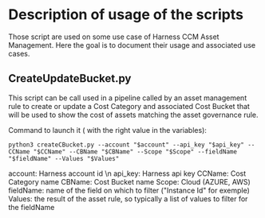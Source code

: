 # Description of usage of the scripts
Those script are used on some use case of Harness CCM Asset Management. Here the goal is to document their usage and associated use cases.

## CreateUpdateBucket.py
This script can be call used in a pipeline called by an asset management rule to create or update a Cost Category and associated Cost Bucket that will be used to show the cost of assets 
matching the asset governance rule.

Command to launch it ( with the right value in the variables):
```
python3 createCBucket.py --account "$account" --api_key "$api_key" --CCName "$CCName" --CBName "$CBName" --Scope "$Scope" --fieldName "$fieldName" --Values "$Values"
```
account: Harness account id \n
api_key: Harness api key
CCName: Cost Category name
CBName: Cost Bucket name
Scope: Cloud (AZURE, AWS)
fieldName: name of the field on which to filter ("Instance Id" for exemple)
Values: the result of the asset rule, so typically a list of values to filter for the fieldName
